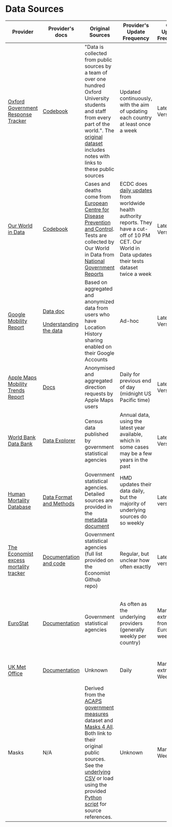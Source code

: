 # Data Sources

| Provider | Provider's docs | Original Sources | Provider's Update Frequency | Our Update Frequency | Update Mechanism | Provider's Licensing |
|----------|-----------------|------------------|-----------------------------|----------------------|------------------|--------------------|
| [Oxford Government Response Tracker](https://www.bsg.ox.ac.uk/research/research-projects/coronavirus-government-response-tracker) | [Codebook](https://github.com/OxCGRT/covid-policy-tracker/blob/master/documentation/codebook.md) | "Data is collected from public sources by a team of over one hundred Oxford University students and staff from every part of the world.". The [original dataset](https://raw.githubusercontent.com/OxCGRT/covid-policy-tracker/master/data/OxCGRT_latest_withnotes.csv) includes notes with links to these public sources | Updated continuously, with the aim of updating each country at least once a week | Latest Version | [Automatic](https://github.com/rs-delve/covid19_datasets/blob/master/covid19_datasets/oxford_government_policy.py) | Creative Commons Attribution 4.0 International |
| [Our World in Data](https://ourworldindata.org/coronavirus-data) | [Codebook](https://github.com/owid/covid-19-data/blob/master/public/data/owid-covid-data-codebook.md) | Cases and deaths come from [European Centre for Disease Prevention and Control](https://www.ecdc.europa.eu/en/covid-19-pandemic). Tests are collected by Our World in Data from [National Government Reports](https://ourworldindata.org/coronavirus-testing) | ECDC does [daily updates](https://www.ecdc.europa.eu/en/covid-19/data-collection) from worldwide health authority reports. They have a cut-off of 10 PM CET. Our World in Data updates their tests dataset twice a week | Latest Version | [Automatic](https://github.com/rs-delve/covid19_datasets/blob/master/covid19_datasets/our_world_in_data.py) | Creative Commons Attribution 4.0 International |
| [Google Mobility Report](https://www.google.com/covid19/mobility/) | [Data doc](https://www.google.com/covid19/mobility/data_documentation.html?hl=en)<br/><br/>[Understanding the data](https://support.google.com/covid19-mobility/answer/9825414?hl=en&ref_topic=9822927) | Based on aggregated and anonymized data from users who have Location History sharing enabled on their Google Accounts | Ad-hoc | Latest Version | [Automatic](https://github.com/rs-delve/covid19_datasets/blob/master/covid19_datasets/mobility.py) | [Google Terms of Service](https://policies.google.com/terms?hl=en) |
| [Apple Maps Mobility Trends Report](https://www.apple.com/covid19/mobility) | [Docs](https://www.apple.com/covid19/mobility) |  Anonymised and aggregated direction requests by Apple Maps users | Daily for previous end of day (midnight US Pacific time) | Latest Version | [Automatic](https://github.com/rs-delve/covid19_datasets/blob/master/covid19_datasets/apple.py) | [Apple Terms of Use](https://www.apple.com/covid19/mobility) |
| [World Bank Data Bank](https://data.worldbank.org/) | [Data Explorer](https://databank.worldbank.org/source/world-development-indicators) | Census data published by government statistical agencies | Annual data, using the latest year available, which in some cases may be a few years in the past | Latest Version | [Automatic](https://github.com/rs-delve/covid19_datasets/blob/master/covid19_datasets/world_bank.py) | Creative Commons Attribution 4.0 International |
| [Human Mortality Database](https://www.mortality.org/) | [Data Format and Methods](https://www.mortality.org/Public/STMF_DOC/STMFNote.pdf) | Government statistical agencies. Detailed sources are provided in the [metadata document](https://www.mortality.org/Public/STMF_DOC/STMFmetadata.pdf) | HMD updates their data daily, but the majority of underlying sources do so weekly | Latest version | [Automatic](https://github.com/rs-delve/covid19_datasets/blob/master/covid19_datasets/hmd.py) | [User Agreement](https://www.mortality.org/mp/auth.pl) |
| [The Economist excess mortality tracker](https://www.economist.com/graphic-detail/2020/04/16/tracking-covid-19-excess-deaths-across-countries) | [Documentation and code](https://github.com/TheEconomist/covid-19-excess-deaths-tracker) | Government statistical agencies (full list provided on the Economist Github repo) | Regular, but unclear how often exactly | Latest version | [Automatic](https://github.com/rs-delve/covid19_datasets/blob/master/covid19_datasets/economist_excess_mortality.py) | Creative Commons Attribution 4.0 International |
| [EuroStat](https://ec.europa.eu/eurostat) | [Documentation](https://ec.europa.eu/eurostat/cache/metadata/en/demo_r_mweek3_esms.htm) | Government statistical agencies | As often as the underlying providers (generally weekly per country) | Manually extracted from Eurostat weekly | Manually updated weekly [here](https://github.com/rs-delve/covid19_datasets/tree/master/data), loaded using [this code](https://github.com/rs-delve/covid19_datasets/blob/master/covid19_datasets/eurostat.py) which calculated excess deaths | [Eurostat copyright](https://ec.europa.eu/eurostat/about/policies/copyright)
| [UK Met Office](https://www.metoffice.gov.uk/) | [Documentation](https://github.com/informatics-lab/covid19-dataset-documentation/blob/master/README_data.md) | Unknown | Daily | Manually extracted Weekly | Manually updated weekly [here](https://github.com/rs-delve/covid19_datasets/tree/master/data) | Open Government License V3.0 |
| Masks | N/A | Derived from the [ACAPS government measures](https://www.acaps.org/covid19-government-measures-dataset) dataset and [Masks 4 All](https://masks4all.co/). Both link to their original public sources. See the [underlying CSV](https://github.com/rs-delve/covid19_datasets/blob/master/data/mask_policy_dates.csv) or load using the provided [Python script](https://github.com/rs-delve/covid19_datasets/blob/master/covid19_datasets/mask_policies.py) for source references. | Unknown | Manual Weekly | Manually updated weekly [here](https://github.com/rs-delve/covid19_datasets/tree/master/data) | Creative Commons Attribution 4.0 International |


